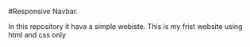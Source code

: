 #Responsive Navbar.

In this repository it hava a simple webiste.
This is my frist website using html and css only
